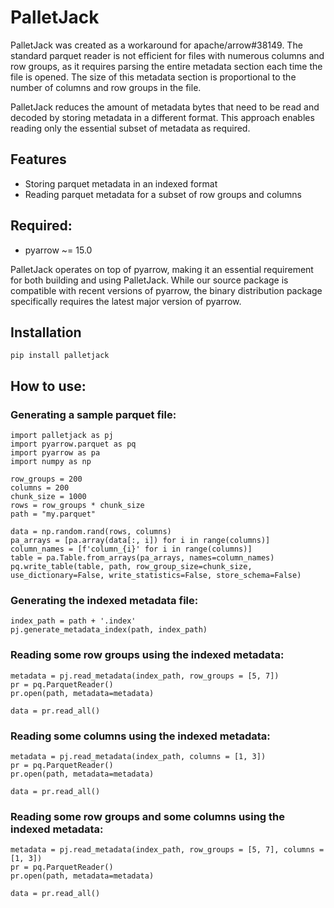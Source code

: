 # PalletJack
PalletJack was created as a workaround for apache/arrow#38149. The standard parquet reader is not efficient for files with numerous columns and row groups, as it requires parsing the entire metadata section each time the file is opened. The size of this metadata section is proportional to the number of columns and row groups in the file.

PalletJack reduces the amount of metadata bytes that need to be read and decoded by storing metadata in a different format. This approach enables reading only the essential subset of metadata as required.

## Features

- Storing parquet metadata in an indexed format
- Reading parquet metadata for a subset of row groups and columns

## Required:

- pyarrow  ~= 15.0
 
PalletJack operates on top of pyarrow, making it an essential requirement for both building and using PalletJack. While our source package is compatible with recent versions of pyarrow, the binary distribution package specifically requires the latest major version of pyarrow.

##  Installation

```
pip install palletjack
```

## How to use:


### Generating a sample parquet file:
```
import palletjack as pj
import pyarrow.parquet as pq
import pyarrow as pa
import numpy as np

row_groups = 200
columns = 200
chunk_size = 1000
rows = row_groups * chunk_size
path = "my.parquet"

data = np.random.rand(rows, columns)
pa_arrays = [pa.array(data[:, i]) for i in range(columns)]
column_names = [f'column_{i}' for i in range(columns)]
table = pa.Table.from_arrays(pa_arrays, names=column_names)
pq.write_table(table, path, row_group_size=chunk_size, use_dictionary=False, write_statistics=False, store_schema=False)
```

### Generating the indexed metadata file:
```
index_path = path + '.index'
pj.generate_metadata_index(path, index_path)
```

### Reading some row groups using the indexed metadata:
```
metadata = pj.read_metadata(index_path, row_groups = [5, 7])
pr = pq.ParquetReader()
pr.open(path, metadata=metadata)

data = pr.read_all()
```

### Reading some columns using the indexed metadata:
```
metadata = pj.read_metadata(index_path, columns = [1, 3])
pr = pq.ParquetReader()
pr.open(path, metadata=metadata)

data = pr.read_all()
```

### Reading some row groups and some columns using the indexed metadata:
```
metadata = pj.read_metadata(index_path, row_groups = [5, 7], columns = [1, 3])
pr = pq.ParquetReader()
pr.open(path, metadata=metadata)

data = pr.read_all()
```